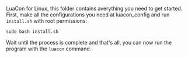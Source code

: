 LuaCon for Linux, this folder contains averything you need to get started. First, make all the configurations you need at luacon_config and run `install.sh` with root permissions:
```shell
sudo bash install.sh
```
Wait until the process is complete and that's all, you can now run the program with the `luacon` command.